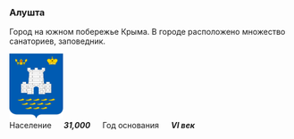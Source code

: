 <!--2022-08-05 00:51:12-->
### Алушта
Город на южном побережье Крыма. 
В городе расположено множество санаториев, заповедник. 

<img src="Alushta.svg" width="96px"><br>
Население &emsp; ***31,000*** &emsp;
Год&nbsp;основания &emsp; ***VI век***